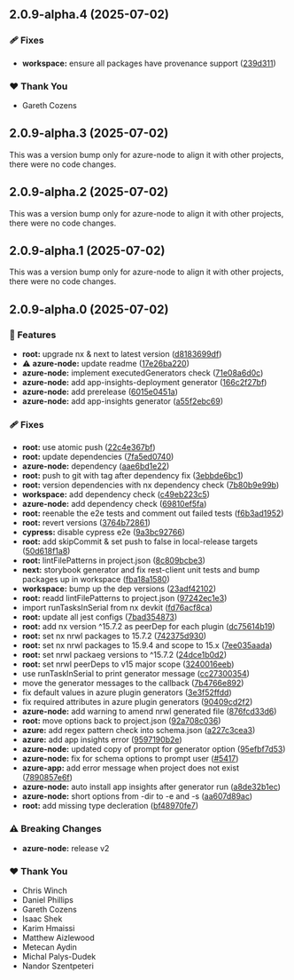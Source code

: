 ## 2.0.9-alpha.4 (2025-07-02)

### 🩹 Fixes

- **workspace:** ensure all packages have provenance support ([239d311](https://github.com/Ensono/stacks-nx-plugins/commit/239d311))

### ❤️ Thank You

- Gareth Cozens

## 2.0.9-alpha.3 (2025-07-02)

This was a version bump only for azure-node to align it with other projects, there were no code changes.

## 2.0.9-alpha.2 (2025-07-02)

This was a version bump only for azure-node to align it with other projects, there were no code changes.

## 2.0.9-alpha.1 (2025-07-02)

This was a version bump only for azure-node to align it with other projects, there were no code changes.

## 2.0.9-alpha.0 (2025-07-02)

### 🚀 Features

- **root:** upgrade nx & next to latest version ([d8183699df](https://github.com/Ensono/stacks-nx-plugins/commit/d8183699df))
- ⚠️  **azure-node:** update readme ([17e26ba220](https://github.com/Ensono/stacks-nx-plugins/commit/17e26ba220))
- **azure-node:** implement executedGenerators check ([71e08a6d0c](https://github.com/Ensono/stacks-nx-plugins/commit/71e08a6d0c))
- **azure-node:** add app-insights-deployment generator ([166c2f27bf](https://github.com/Ensono/stacks-nx-plugins/commit/166c2f27bf))
- **azure-node:** add prerelease ([6015e0451a](https://github.com/Ensono/stacks-nx-plugins/commit/6015e0451a))
- **azure-node:** add app-insights generator ([a55f2ebc69](https://github.com/Ensono/stacks-nx-plugins/commit/a55f2ebc69))

### 🩹 Fixes

- **root:** use atomic push ([22c4e367bf](https://github.com/Ensono/stacks-nx-plugins/commit/22c4e367bf))
- **root:** update dependencies ([7fa5ed0740](https://github.com/Ensono/stacks-nx-plugins/commit/7fa5ed0740))
- **azure-node:** dependency ([aae6bd1e22](https://github.com/Ensono/stacks-nx-plugins/commit/aae6bd1e22))
- **root:** push to git with tag after dependency fix ([3ebbde6bc1](https://github.com/Ensono/stacks-nx-plugins/commit/3ebbde6bc1))
- **root:** version dependencies with nx dependency check ([7b80b9e99b](https://github.com/Ensono/stacks-nx-plugins/commit/7b80b9e99b))
- **workspace:** add dependency check ([c49eb223c5](https://github.com/Ensono/stacks-nx-plugins/commit/c49eb223c5))
- **azure-node:** add dependency check ([69810ef5fa](https://github.com/Ensono/stacks-nx-plugins/commit/69810ef5fa))
- **root:** reenable the e2e tests and comment out failed tests ([f6b3ad1952](https://github.com/Ensono/stacks-nx-plugins/commit/f6b3ad1952))
- **root:** revert versions ([3764b72861](https://github.com/Ensono/stacks-nx-plugins/commit/3764b72861))
- **cypress:** disable cypress e2e ([9a3bc92766](https://github.com/Ensono/stacks-nx-plugins/commit/9a3bc92766))
- **root:** add skipCommit & set push to false in local-release targets ([50d618f1a8](https://github.com/Ensono/stacks-nx-plugins/commit/50d618f1a8))
- **root:** lintFilePatterns in project.json ([8c809bcbe3](https://github.com/Ensono/stacks-nx-plugins/commit/8c809bcbe3))
- **next:** storybook generator and fix rest-client unit tests and bump packages up in workspace ([fba18a1580](https://github.com/Ensono/stacks-nx-plugins/commit/fba18a1580))
- **workspace:** bump up the dep versions ([23adf42102](https://github.com/Ensono/stacks-nx-plugins/commit/23adf42102))
- **root:** readd lintFilePatterns to project.json ([97242ec1e3](https://github.com/Ensono/stacks-nx-plugins/commit/97242ec1e3))
- import runTasksInSerial from nx devkit ([fd76acf8ca](https://github.com/Ensono/stacks-nx-plugins/commit/fd76acf8ca))
- **root:** update all jest configs ([7bad354873](https://github.com/Ensono/stacks-nx-plugins/commit/7bad354873))
- **root:** add nx version ^15.7.2 as peerDep for each plugin ([dc75614b19](https://github.com/Ensono/stacks-nx-plugins/commit/dc75614b19))
- **root:** set nx nrwl packages to 15.7.2 ([742375d930](https://github.com/Ensono/stacks-nx-plugins/commit/742375d930))
- **root:** set nx nrwl packages to 15.9.4 and scope to 15.x ([7ee035aada](https://github.com/Ensono/stacks-nx-plugins/commit/7ee035aada))
- **root:** set nrwl packaeg versions to ^15.7.2 ([24dce1b0d2](https://github.com/Ensono/stacks-nx-plugins/commit/24dce1b0d2))
- **root:** set nrwl peerDeps to v15 major scope ([3240016eeb](https://github.com/Ensono/stacks-nx-plugins/commit/3240016eeb))
- use runTaskInSerial to print generator message ([cc27300354](https://github.com/Ensono/stacks-nx-plugins/commit/cc27300354))
- move the generator messages to the callback ([7b4766e892](https://github.com/Ensono/stacks-nx-plugins/commit/7b4766e892))
- fix default values in azure plugin generators ([3e3f52ffdd](https://github.com/Ensono/stacks-nx-plugins/commit/3e3f52ffdd))
- fix required attributes in azure plugin generators ([90409cd2f2](https://github.com/Ensono/stacks-nx-plugins/commit/90409cd2f2))
- **azure-node:** add warning to amend nrwl generated file ([876fcd33d6](https://github.com/Ensono/stacks-nx-plugins/commit/876fcd33d6))
- **root:** move options back to project.json ([92a708c036](https://github.com/Ensono/stacks-nx-plugins/commit/92a708c036))
- **azure:** add regex pattern check into schema.json ([a227c3cea3](https://github.com/Ensono/stacks-nx-plugins/commit/a227c3cea3))
- **azure:** add app insights error ([9597190b2e](https://github.com/Ensono/stacks-nx-plugins/commit/9597190b2e))
- **azure-node:** updated copy of prompt for generator option ([95efbf7d53](https://github.com/Ensono/stacks-nx-plugins/commit/95efbf7d53))
- **azure-node:** fix for schema options to prompt user ([#5417](https://github.com/Ensono/stacks-nx-plugins/issues/5417))
- **azure-app:** add error message when project does not exist ([7890857e6f](https://github.com/Ensono/stacks-nx-plugins/commit/7890857e6f))
- **azure-node:** auto install app insights after generator run ([a8de32b1ec](https://github.com/Ensono/stacks-nx-plugins/commit/a8de32b1ec))
- **azure-node:** short options from -dir to -e and -s ([aa607d89ac](https://github.com/Ensono/stacks-nx-plugins/commit/aa607d89ac))
- **root:** add missing type decleration ([bf48970fe7](https://github.com/Ensono/stacks-nx-plugins/commit/bf48970fe7))

### ⚠️  Breaking Changes

- **azure-node:** release v2

### ❤️ Thank You

- Chris Winch
- Daniel Phillips
- Gareth Cozens
- Isaac Shek
- Karim Hmaissi
- Matthew Aizlewood
- Metecan Aydin
- Michal Palys-Dudek
- Nandor Szentpeteri